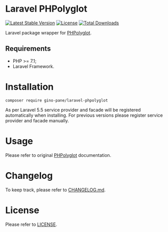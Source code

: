 Laravel PHPolyglot
==================

[![Latest Stable Version](https://poser.pugx.org/gino-pane/laravel-phpolyglot/v/stable)](https://packagist.org/packages/gino-pane/laravel-phpolyglot)
[![License](https://poser.pugx.org/gino-pane/laravel-phpolyglot/license)](https://packagist.org/packages/gino-pane/laravel-phpolyglot)
[![Total Downloads](https://poser.pugx.org/gino-pane/laravel-phpolyglot/downloads)](https://packagist.org/packages/gino-pane/laravel-phpolyglot)

Laravel package wrapper for [PHPolyglot](https://github.com/GinoPane/PHPolyglot).

Requirements
------------

* PHP >= 7.1;
* Laravel Framework.

Installation
============

    composer require gino-pane/laravel-phpolyglot
    
As per Laravel 5.5 service provider and facade will be registered automatically when installing. For previous versions please register service provider and facade manually.

Usage
=====

Please refer to original [PHPolyglot](https://github.com/GinoPane/PHPolyglot) documentation.

Changelog
=========

To keep track, please refer to [CHANGELOG.md](https://github.com/GinoPane/composer-package-template/blob/master/CHANGELOG.md).

License
=======

Please refer to [LICENSE](https://github.com/GinoPane/composer-package-template/blob/master/LICENSE).
